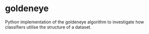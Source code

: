 # goldeneye
Python implementation of the goldeneye algorithm to investigate how classifiers utilise the structure of a dataset.
